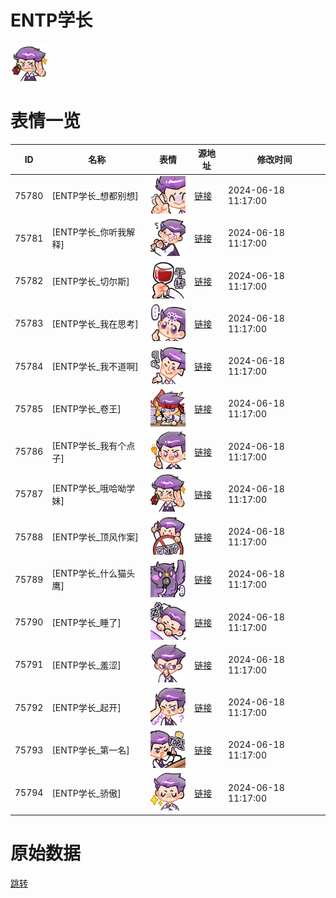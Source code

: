 # ENTP学长

<img src="./cover.png" height="60" alt="cover" />

# 表情一览

|ID|名称|表情|源地址|修改时间|
|----|----|----|----|----|
|75780|[ENTP学长_想都别想]|<img src="./pic/075780_%5BENTP学长_想都别想%5D.png" height="60" alt="想都别想"/>|[链接](https://i0.hdslb.com/bfs/garb/e5148aff2b0cae686fde809d5904fd61e56967c1.png)|2024-06-18 11:17:00|
|75781|[ENTP学长_你听我解释]|<img src="./pic/075781_%5BENTP学长_你听我解释%5D.png" height="60" alt="你听我解释"/>|[链接](https://i0.hdslb.com/bfs/garb/946e7cbcf8dc6420576e17113bc9566c65b980e6.png)|2024-06-18 11:17:00|
|75782|[ENTP学长_切尔斯]|<img src="./pic/075782_%5BENTP学长_切尔斯%5D.png" height="60" alt="切尔斯"/>|[链接](https://i0.hdslb.com/bfs/garb/2260048a6a6b904487f5415a1ca767bc6de2c57b.png)|2024-06-18 11:17:00|
|75783|[ENTP学长_我在思考]|<img src="./pic/075783_%5BENTP学长_我在思考%5D.png" height="60" alt="我在思考"/>|[链接](https://i0.hdslb.com/bfs/garb/a8de6071fe6b6f5865ccda72de2d9035ae9752f2.png)|2024-06-18 11:17:00|
|75784|[ENTP学长_我不道啊]|<img src="./pic/075784_%5BENTP学长_我不道啊%5D.png" height="60" alt="我不道啊"/>|[链接](https://i0.hdslb.com/bfs/garb/6e4cfbbfa583e3947e4ec80fac8e1d989c894be3.png)|2024-06-18 11:17:00|
|75785|[ENTP学长_卷王]|<img src="./pic/075785_%5BENTP学长_卷王%5D.png" height="60" alt="卷王"/>|[链接](https://i0.hdslb.com/bfs/garb/19f24f2da8a83687d36083b5203767d8cf8884b3.png)|2024-06-18 11:17:00|
|75786|[ENTP学长_我有个点子]|<img src="./pic/075786_%5BENTP学长_我有个点子%5D.png" height="60" alt="我有个点子"/>|[链接](https://i0.hdslb.com/bfs/garb/e1647819819a422d9d9f007f22d14b9c13a80dff.png)|2024-06-18 11:17:00|
|75787|[ENTP学长_哦哈呦学妹]|<img src="./pic/075787_%5BENTP学长_哦哈呦学妹%5D.png" height="60" alt="哦哈呦学妹"/>|[链接](https://i0.hdslb.com/bfs/garb/dae01b715ec42b80fb12a11337bc0ec1986bdd2e.png)|2024-06-18 11:17:00|
|75788|[ENTP学长_顶风作案]|<img src="./pic/075788_%5BENTP学长_顶风作案%5D.png" height="60" alt="顶风作案"/>|[链接](https://i0.hdslb.com/bfs/garb/6ef40c9e3e29390b5b0a1e16e290d70087aba504.png)|2024-06-18 11:17:00|
|75789|[ENTP学长_什么猫头鹰]|<img src="./pic/075789_%5BENTP学长_什么猫头鹰%5D.png" height="60" alt="什么猫头鹰"/>|[链接](https://i0.hdslb.com/bfs/garb/3d9cc0f8690c17ca351320b4f28196eb56d46fbc.png)|2024-06-18 11:17:00|
|75790|[ENTP学长_睡了]|<img src="./pic/075790_%5BENTP学长_睡了%5D.png" height="60" alt="睡了"/>|[链接](https://i0.hdslb.com/bfs/garb/0bf54c2f547da0e5150785912b4ead4a6783935c.png)|2024-06-18 11:17:00|
|75791|[ENTP学长_羞涩]|<img src="./pic/075791_%5BENTP学长_羞涩%5D.png" height="60" alt="羞涩"/>|[链接](https://i0.hdslb.com/bfs/garb/4fc535df1f02a80a27cec768424b43dfe668e8f0.png)|2024-06-18 11:17:00|
|75792|[ENTP学长_起开]|<img src="./pic/075792_%5BENTP学长_起开%5D.png" height="60" alt="起开"/>|[链接](https://i0.hdslb.com/bfs/garb/d87eb490a05404e5694d48ad052c30f04fe3c1e4.png)|2024-06-18 11:17:00|
|75793|[ENTP学长_第一名]|<img src="./pic/075793_%5BENTP学长_第一名%5D.png" height="60" alt="第一名"/>|[链接](https://i0.hdslb.com/bfs/garb/8d6f650ecc3ac4da37f3716b44f80f17dc8c303c.png)|2024-06-18 11:17:00|
|75794|[ENTP学长_骄傲]|<img src="./pic/075794_%5BENTP学长_骄傲%5D.png" height="60" alt="骄傲"/>|[链接](https://i0.hdslb.com/bfs/garb/d928f4d59f602b44eafc1515075b396735239434.png)|2024-06-18 11:17:00|

# 原始数据

[跳转](./raw.json)

